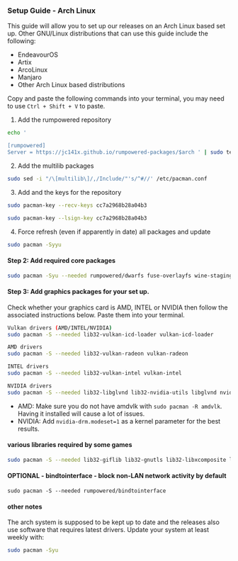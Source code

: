 ### Setup Guide - Arch Linux

This guide will allow you to set up our releases on an Arch Linux based set up. Other GNU/Linux distributions that can use this guide include the following:

* EndeavourOS
* Artix
* ArcoLinux
* Manjaro
* Other Arch Linux based distributions

Copy and paste the following commands into your terminal, you may need to use `Ctrl + Shift + V` to paste.

1. Add the rumpowered repository

```sh
echo '

[rumpowered]
Server = https://jc141x.github.io/rumpowered-packages/$arch ' | sudo tee -a /etc/pacman.conf
```

2. Add the multilib packages

```sh
sudo sed -i "/\[multilib\]/,/Include/"'s/^#//' /etc/pacman.conf
```
3. Add and the keys for the repository

```sh
sudo pacman-key --recv-keys cc7a2968b28a04b3
```

```sh
sudo pacman-key --lsign-key cc7a2968b28a04b3
```

4. Force refresh (even if apparently in date) all packages and update

```sh
sudo pacman -Syyu
```

#### Step 2: Add required core packages

```sh
sudo pacman -Syu --needed rumpowered/dwarfs fuse-overlayfs wine-staging wine-mono openssl-1.1
```

#### Step 3: Add graphics packages for your set up.
Check whether your graphics card is AMD, INTEL or NVIDIA then follow the associated instructions below. Paste them into your terminal.

```sh
Vulkan drivers (AMD/INTEL/NVIDIA)
sudo pacman -S --needed lib32-vulkan-icd-loader vulkan-icd-loader 
```

```sh
AMD drivers
sudo pacman -S --needed lib32-vulkan-radeon vulkan-radeon
```

```sh
INTEL drivers
sudo pacman -S --needed lib32-vulkan-intel vulkan-intel
```

```sh
NVIDIA drivers
sudo pacman -S --needed lib32-libglvnd lib32-nvidia-utils libglvnd nvidia
```

- AMD: Make sure you do not have amdvlk with `sudo pacman -R amdvlk`. Having it installed will cause a lot of issues.
- NVIDIA: Add `nvidia-drm.modeset=1` as a kernel parameter for the best results.

#### various libraries required by some games

```sh
sudo pacman -S --needed lib32-giflib lib32-gnutls lib32-libxcomposite lib32-libxinerama lib32-libxslt lib32-mpg123 lib32-v4l-utils lib32-alsa-lib lib32-alsa-plugins lib32-libpulse lib32-openal lib32-zlib giflib libgphoto2 libxcrypt-compat zlib gst-plugins-base gst-plugins-good gst-plugins-ugly gst-plugins-bad gstreamer-vaapi gst-libav
```

#### OPTIONAL - bindtointerface - block non-LAN network activity by default
```
sudo pacman -S --needed rumpowered/bindtointerface
```

#### other notes

The arch system is supposed to be kept up to date and the releases also use software that requires latest drivers. Update your system at least weekly with:
```sh
sudo pacman -Syu
```
